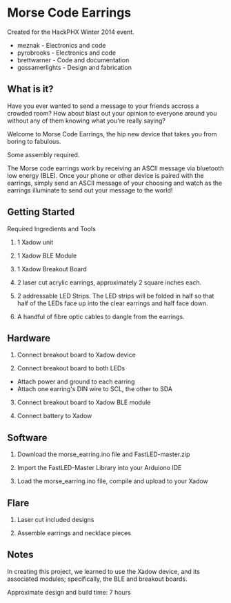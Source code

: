 Morse Code Earrings
===================

Created for the HackPHX Winter 2014 event.  

* meznak - Electronics and code
* pyrobrooks - Electronics and code
* brettwarner - Code and documentation
* gossamerlights - Design and fabrication

What is it?
-----------

Have you ever wanted to send a message to your friends accross a crowded room? How about blast out your opinion to everyone around you without any of them knowing what you're really saying?

Welcome to Morse Code Earrings, the hip new device that takes you from boring to fabulous.

Some assembly required.

The Morse code earrings work by receiving an ASCII message via bluetooth low energy (BLE). Once your phone or other device is paired with the earrings, simply send an ASCII message of your choosing and watch as the earrings illuminate to send out your message to the world!

Getting Started
---------------

Required Ingredients and Tools

1. 1 Xadow unit

2. 1 Xadow BLE Module

3. 1 Xadow Breakout Board

4. 2 laser cut acrylic earrings, approximately 2 square inches each.

5. 2 addressable LED Strips. The LED strips will be folded in half so that half of the LEDs face up into the clear earrings and half face down.

6. A handful of fibre optic cables to dangle from the earrings.

Hardware
--------------------------------

1. Connect breakout board to Xadow device

2. Connect breakout board to both LEDs
  * Attach power and ground to each earring
  * Attach one earring's DIN wire to SCL, the other to SDA

3. Connect breakout board to Xadow BLE module

4. Connect battery to Xadow

Software
--------

1. Download the morse_earring.ino file and FastLED-master.zip

2. Import the FastLED-Master Library into your Arduiono IDE

3. Load the morse_earring.ino file, compile and upload to your Xadow

Flare
-----

1. Laser cut included designs

2. Assemble earrings and necklace pieces

Notes
-----

In creating this project, we learned to use the Xadow device, and its associated modules; specifically, the BLE and breakout boards.

Approximate design and build time: 7 hours
